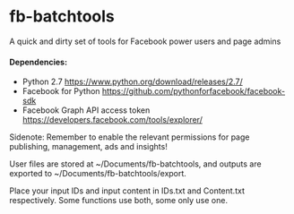 # fb-batchtools
A quick and dirty set of tools for Facebook power users and page admins

#### Dependencies:  
* Python 2.7 https://www.python.org/download/releases/2.7/
* Facebook for Python https://github.com/pythonforfacebook/facebook-sdk
* Facebook Graph API access token https://developers.facebook.com/tools/explorer/ 

Sidenote: Remember to enable the relevant permissions for page publishing, management, ads and insights!

User files are stored at ~/Documents/fb-batchtools, and outputs are exported to ~/Documents/fb-batchtools/export.

Place your input IDs and input content in IDs.txt and Content.txt respectively. Some functions use both, some only use one.